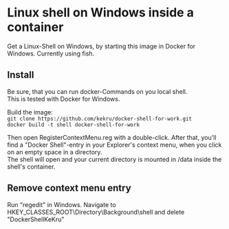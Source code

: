 # Linux shell on Windows inside a container
Get a Linux-Shell on Windows, by starting this image in Docker for Windows. Currently using fish.

## Install
Be sure, that you can run docker-Commands on you local shell.  
This is tested with Docker for Windows.  

Build the image:  
`git clone https://github.com/kekru/docker-shell-for-work.git`  
`docker build -t shell docker-shell-for-work`  

Then open RegisterContextMenu.reg with a double-click. After that, you'll find a "Docker Shell"-entry in your Explorer's context menu, when you click on an empty space in a directory.  
The shell will open and your current directory is  mounted in /data inside the shell's container.

## Remove context menu entry  
Run "regedit" in Windows. Navigate to HKEY_CLASSES_ROOT\Directory\Background\shell and delete "DockerShellKeKru"
